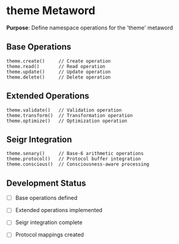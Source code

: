# theme Metaword

**Purpose**: Define namespace operations for the 'theme' metaword

## Base Operations

```hyphos
theme.create()     // Create operation
theme.read()       // Read operation  
theme.update()     // Update operation
theme.delete()     // Delete operation
```

## Extended Operations

```hyphos
theme.validate()   // Validation operation
theme.transform()  // Transformation operation
theme.optimize()   // Optimization operation
```

## Seigr Integration

```hyphos
theme.senary()     // Base-6 arithmetic operations
theme.protocol()   // Protocol buffer integration
theme.conscious()  // Consciousness-aware processing
```

## Development Status

- [ ] Base operations defined
- [ ] Extended operations implemented  
- [ ] Seigr integration complete
- [ ] Protocol mappings created

